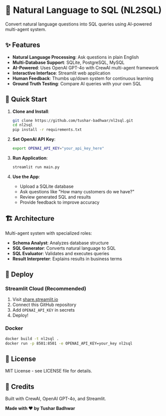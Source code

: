 # 🤖 Natural Language to SQL (NL2SQL)

Convert natural language questions into SQL queries using AI-powered multi-agent system.

## ✨ Features

- **Natural Language Processing**: Ask questions in plain English
- **Multi-Database Support**: SQLite, PostgreSQL, MySQL
- **AI-Powered**: Uses OpenAI GPT-4o with CrewAI multi-agent framework
- **Interactive Interface**: Streamlit web application
- **Human Feedback**: Thumbs up/down system for continuous learning
- **Ground Truth Testing**: Compare AI queries with your own SQL

## 🚀 Quick Start

1. **Clone and Install**:
   ```bash
   git clone https://github.com/tushar-badhwar/nl2sql.git
   cd nl2sql
   pip install -r requirements.txt
   ```

2. **Set OpenAI API Key**:
   ```bash
   export OPENAI_API_KEY="your_api_key_here"
   ```

3. **Run Application**:
   ```bash
   streamlit run main.py
   ```

4. **Use the App**:
   - Upload a SQLite database
   - Ask questions like "How many customers do we have?"
   - Review generated SQL and results
   - Provide feedback to improve accuracy

## 🏗️ Architecture

Multi-agent system with specialized roles:
- **Schema Analyst**: Analyzes database structure
- **SQL Generator**: Converts natural language to SQL
- **SQL Evaluator**: Validates and executes queries
- **Result Interpreter**: Explains results in business terms

## 🚀 Deploy

### Streamlit Cloud (Recommended)
1. Visit [share.streamlit.io](https://share.streamlit.io)
2. Connect this GitHub repository
3. Add `OPENAI_API_KEY` in secrets
4. Deploy!

### Docker
```bash
docker build -t nl2sql .
docker run -p 8501:8501 -e OPENAI_API_KEY=your_key nl2sql
```

## 📄 License

MIT License - see LICENSE file for details.

## 🙏 Credits

Built with CrewAI, OpenAI GPT-4o, and Streamlit.

**Made with ❤️ by Tushar Badhwar**